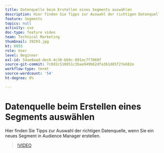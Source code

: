 ```yaml
---
title: Datenquelle beim Erstellen eines Segments auswählen
description: Hier finden Sie Tipps zur Auswahl der richtigen Datenquelle, wenn Sie ein neues Segment in Audience Manager erstellen.
feature: Segments
topics: null
activity: use
doc-type: feature video
team: Technical Marketing
thumbnail: 39293.jpg
kt: 6055
role: User
level: Beginner
exl-id: 54ae8aad-dec6-4c38-bb9c-091ac7f7060f
source-git-commit: 7c0d2c510851c3bae949b62dfa361d85f27e682e
workflow-type: tm+mt
source-wordcount: '54'
ht-degree: 0%

---
```


# Datenquelle beim Erstellen eines Segments auswählen

Hier finden Sie Tipps zur Auswahl der richtigen Datenquelle, wenn Sie ein neues Segment in Audience Manager erstellen.

>[!VIDEO](https://video.tv.adobe.com/v/39293/?quality=12&learn=on)
